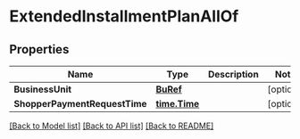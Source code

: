 # ExtendedInstallmentPlanAllOf

## Properties

Name | Type | Description | Notes
------------ | ------------- | ------------- | -------------
**BusinessUnit** | [**BuRef**](BuRef.md) |  | [optional] 
**ShopperPaymentRequestTime** | [**time.Time**](time.Time.md) |  | [optional] 

[[Back to Model list]](../README.md#documentation-for-models) [[Back to API list]](../README.md#documentation-for-api-endpoints) [[Back to README]](../README.md)


